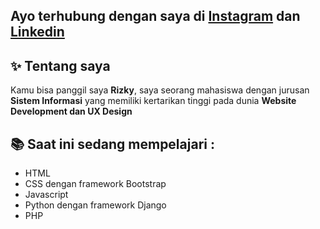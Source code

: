 Ayo terhubung dengan saya di [Instagram](https://www.instagram.com/mrkhairullah/) dan [Linkedin](https://www.linkedin.com/in/muhammadrizkykhairullah/)
---
## ✨ Tentang saya
Kamu bisa panggil saya **Rizky**, saya seorang mahasiswa dengan jurusan **Sistem Informasi** yang memiliki kertarikan tinggi pada dunia **Website Development dan UX Design**
## 📚 Saat ini sedang mempelajari :
* HTML
* CSS dengan framework Bootstrap
* Javascript
* Python dengan framework Django
* PHP
